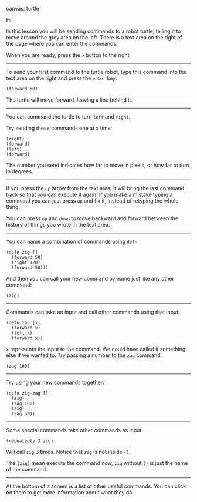 canvas: turtle

Hi!

In this lesson you will be sending commands to a robot turtle,
telling it to move around the grey area on the left.
There is a text area on the right of the page where you can enter the commands.

When you are ready, press the `>` button to the right.

---

To send your first command to the turtle robot,
type this command into the text area on the right and press the `enter` key:

    (forward 50)

The turtle will move forward, leaving a line behind it.

---

You can command the turtle to turn `left` and `right`.

Try sending these commands one at a time:

    (right)
    (forward)
    (left)
    (forward)

The number you send indicates how far to move in pixels,
or how far to turn in degrees.

---

If you press the `up` arrow from the text area,
it will bring the last command back so that you can execute it again.
If you make a mistake typing a command you can just press `up` and fix it,
instead of retyping the whole thing.

You can press `up` and `down` to move backward and forward between the history of things you wrote in the text area.

---

You can name a combination of commands using `defn`:

    (defn zig []
      (forward 50)
      (right 120)
      (forward 50)))

And then you can call your new command by name just like any other command:

    (zig)

---

Commands can take an input and call other commands using that input:

    (defn zag [x]
      (forward x)
      (left x)
      (forward x))

`x` represents the input to the command.
We could have called it something else if we wanted to.
Try passing a number to the `zag` command:

    (zag 100)

---

Try using your new commands together:

    (defn zig-zag []
      (zig)
      (zag 100)
      (zig)
      (zag 50))

---

Some special commands take other commands as input.

    (repeatedly 3 zig)

Will call `zig` 3 times. Notice that `zig` is not inside `()`.

The `(zig)` mean execute the command now,
`zig` without `()` is just the name of the command.

---

At the bottom of a screen is a list of other useful commands.
You can click on them to get more information about what they do.
